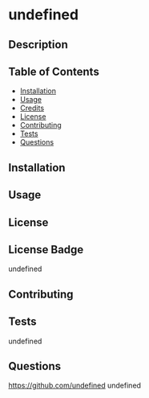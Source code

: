 # undefined

  ## Description
  
  ## Table of Contents
  * [Installation](#installation)
  * [Usage](#usage)
  * [Credits](#credits)
  * [License](#license)
  * [Contributing](#contributing)
  * [Tests](#tests)
  * [Questions](#questions) 
  ## Installation
  
  ## Usage
  
  ## License
  
  ## License Badge
  undefined
  ## Contributing
  
  ## Tests
  undefined
  ## Questions
  https://github.com/undefined
  undefined
